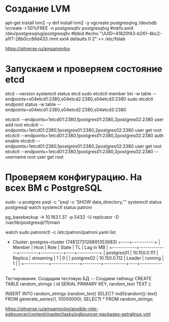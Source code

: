 # Создание LVM
apt-get install lvm2 -y
dnf install lvm2 -y
vgcreate postgresqlvg /dev/sdb
lvcreate -l 50%FREE -n postgresqllv postgresqlvg
#mkfs.ext4 /dev/postgresqlvg/postgresqllv
#blkid
#echo "UUID=41820f43-b261-4bc2-a1f7-28b0cc89d433  /mnt  ext4  defaults  0  2" >> /etc/fstab


https://gitverse.ru/amsamoylov
# Запускаем и проверяем состояние etcd
etcd --version
systemctl status etcd
sudo etcdctl member list -w table --endpoints=s04etcd1:2380,s04etcd2:2380,s04etcd3:2380
sudo etcdctl endpoint status -w table --endpoints=s04etcd1:2380,s04etcd2:2380,s04etcd3:2380

etcdctl --endpoints=1etcd01:2380,1postgres01:2380,2postgres02:2380 user add root
etcdctl --endpoints=1etcd01:2380,1postgres01:2380,2postgres02:2380 user get root
etcdctl --endpoints=1etcd01:2380,1postgres01:2380,2postgres02:2380 auth enable
etcdctl --endpoints=1etcd01:2380,1postgres01:2380,2postgres02:2380 user get root
etcdctl --endpoints=1etcd01:2380,1postgres01:2380,2postgres02:2380 --username root user get root







# Проверяем конфигурацию. На всех ВМ с PostgreSQL
sudo -u postgres psql -c "psql -c 'SHOW data_directory;'"
systemctl status postgresql
watch systemctl status patroni

pg_basebackup -h 10.163.1.37 -p 5432 -U replicator -D /var/lib/postgresql/11/main

watch sudo patronictl -c /etc/patroni/patroni.yaml list
+ Cluster: postgres-cluster (7481273126891353683) +----+-----------+
| Member     | Host         | Role    | State     | TL | Lag in MB |
+------------+--------------+---------+-----------+----+-----------+
| postgres01 | 10.150.0.111 | Replica | streaming |  1 |         0 |
| postgres02 | 10.150.0.112 | Leader  | running   |  1 |           |
+------------+--------------+---------+-----------+----+-----------+



Тестирование. Создадим тестовую БД
-- Создаем таблицу
CREATE TABLE random_strings (
    id SERIAL PRIMARY KEY,
    random_text TEXT
);

INSERT INTO random_strings (random_text)
SELECT 
    md5(random()::text)
FROM 
    generate_series(1, 10000000);
SELECTt * FROM random_strings;




https://gitverse.ru/amsamoylov/ansible-role-pgbouncer/content/master/tasks/pgbouncer-packages-astralinux.yml